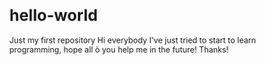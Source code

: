 # hello-world
Just my first repository
Hi everybody
I've just tried to start to learn programming, hope all ò you help me in the future!
Thanks!
